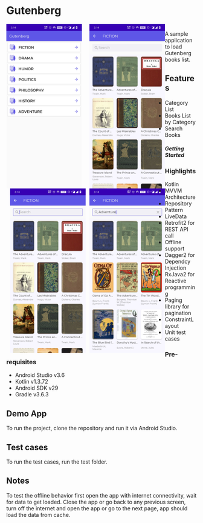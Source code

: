 # Gutenberg

<img src="screens/img1.jpg" style="float: left; margin-right: 10px;" width="200"/>       <img src="screens/img2.jpg" style="float: left; margin-left: 10px;" width="200"/> <img src="screens/img3.jpg" style="float: left; margin-left: 10px;" width="200"/> <img src="screens/img4.jpg" style="float: left; margin-left: 10px;" width="200"/></br>A sample application to load Gutenberg books list.
## Features
  + Category List
  + Books List by Category
  + Search Books

##### Getting Started
### Highlights
  + Kotlin
  + MVVM Architecture 
  + Repository Pattern
  + LiveData
  + Retrofit2 for REST API call
  + Offline support
  + Dagger2 for Dependcy Injection
  + RxJava2 for Reactive programming
  + Paging library for pagination
  + ConstraintLayout
  + Unit test cases 
### Pre-requisites
  + Android Studio v3.6
  + Kotlin v1.3.72
  + Android SDK v29
  + Gradle v3.6.3


## Demo App
To run the project, clone the repository and run it via Android Studio.

## Test cases
To run the test cases, run the test folder.

## Notes
To test the offline behavior first open the app with internet connectivity, wait for data to get loaded. Close the app or go back to any previous screen, turn off the internet and open the app or go to the next page, app should load the data from cache.


